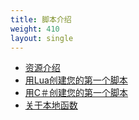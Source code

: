 ```yaml
---
title: 脚本介绍
weight: 410
layout: single
---
```


- [资源介绍](/docs/scripting-manual/introduction/introduction-to-resources)
- [用Lua创建您的第一个脚本](/docs/scripting-manual/introduction/creating-your-first-script)
- [用C＃创建您的第一个脚本](/docs/scripting-manual/introduction/creating-your-first-script-csharp)
- [关于本地函数](/docs/scripting-manual/introduction/about-native-functions)
